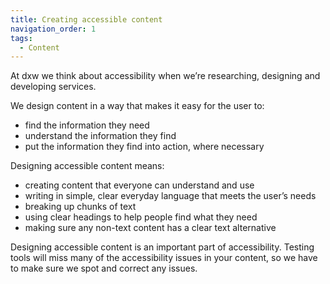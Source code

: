 ```yaml
---
title: Creating accessible content
navigation_order: 1
tags:
  - Content
---
```

At dxw we think about accessibility when we’re researching, designing and developing services. 

We design content in a way that makes it easy for the user to:
- find the information they need
- understand the information they find
- put the information they find into action, where necessary

Designing accessible content means:
- creating content that everyone can understand and use
- writing in simple, clear everyday language that meets the user’s needs
- breaking up chunks of text
- using clear headings to help people find what they need
- making sure any non-text content has a clear text alternative

Designing accessible content is an important part of accessibility. Testing tools will miss many of the accessibility issues in your content, so we have to make sure we spot and correct any issues. 
